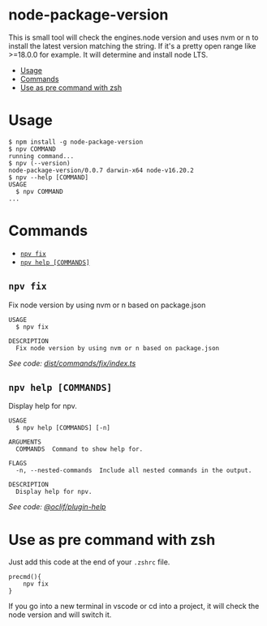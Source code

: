 node-package-version
=================

This is small tool will check the engines.node version and uses nvm or n to install the latest version matching the string.
If it's a pretty open range like >=18.0.0 for example. It will determine and install node LTS.  


<!-- toc -->
* [Usage](#usage)
* [Commands](#commands)
* [Use as pre command with zsh](#use-as-pre-command-with-zsh)
<!-- tocstop -->
# Usage
<!-- usage -->
```sh-session
$ npm install -g node-package-version
$ npv COMMAND
running command...
$ npv (--version)
node-package-version/0.0.7 darwin-x64 node-v16.20.2
$ npv --help [COMMAND]
USAGE
  $ npv COMMAND
...
```
<!-- usagestop -->
# Commands
<!-- commands -->
* [`npv fix`](#npv-fix)
* [`npv help [COMMANDS]`](#npv-help-commands)

## `npv fix`

Fix node version by using nvm or n based on package.json

```
USAGE
  $ npv fix

DESCRIPTION
  Fix node version by using nvm or n based on package.json
```

_See code: [dist/commands/fix/index.ts](https://github.com/tzdesign/node-package-version/blob/v0.0.7/dist/commands/fix/index.ts)_

## `npv help [COMMANDS]`

Display help for npv.

```
USAGE
  $ npv help [COMMANDS] [-n]

ARGUMENTS
  COMMANDS  Command to show help for.

FLAGS
  -n, --nested-commands  Include all nested commands in the output.

DESCRIPTION
  Display help for npv.
```

_See code: [@oclif/plugin-help](https://github.com/oclif/plugin-help/blob/v5.2.15/src/commands/help.ts)_
<!-- commandsstop -->


# Use as pre command with zsh

Just add this code at the end of your ```.zshrc``` file.

```shell
precmd(){
    npv fix
}
```

If you go into a new terminal in vscode or cd into a project, it will check the node version and will switch it.
